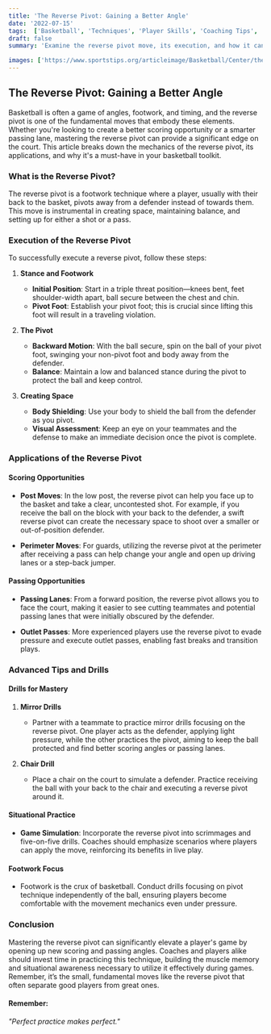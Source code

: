 ```yaml
---
title: 'The Reverse Pivot: Gaining a Better Angle'
date: '2022-07-15'
tags:  ['Basketball', 'Techniques', 'Player Skills', 'Coaching Tips', 'Scoring', 'Passing', 'Basketball Strategy', 'Player Development', 'Coaching Wisdom']
draft: false
summary: 'Examine the reverse pivot move, its execution, and how it can create better scoring angles or passing opportunities.'

images: ['https://www.sportstips.org/articleimage/Basketball/Center/the_reverse_pivot_gaining_a_better_angle.webp']
---
```


## The Reverse Pivot: Gaining a Better Angle

Basketball is often a game of angles, footwork, and timing, and the reverse pivot is one of the fundamental moves that embody these elements. Whether you're looking to create a better scoring opportunity or a smarter passing lane, mastering the reverse pivot can provide a significant edge on the court. This article breaks down the mechanics of the reverse pivot, its applications, and why it's a must-have in your basketball toolkit.

### What is the Reverse Pivot?

The reverse pivot is a footwork technique where a player, usually with their back to the basket, pivots away from a defender instead of towards them. This move is instrumental in creating space, maintaining balance, and setting up for either a shot or a pass.

### Execution of the Reverse Pivot

To successfully execute a reverse pivot, follow these steps:

1. **Stance and Footwork**
    - **Initial Position**: Start in a triple threat position—knees bent, feet shoulder-width apart, ball secure between the chest and chin.
    - **Pivot Foot**: Establish your pivot foot; this is crucial since lifting this foot will result in a traveling violation.

2. **The Pivot**
    - **Backward Motion**: With the ball secure, spin on the ball of your pivot foot, swinging your non-pivot foot and body away from the defender.
    - **Balance**: Maintain a low and balanced stance during the pivot to protect the ball and keep control.

3. **Creating Space**
    - **Body Shielding**: Use your body to shield the ball from the defender as you pivot.
    - **Visual Assessment**: Keep an eye on your teammates and the defense to make an immediate decision once the pivot is complete.

### Applications of the Reverse Pivot

#### **Scoring Opportunities**

- **Post Moves**: In the low post, the reverse pivot can help you face up to the basket and take a clear, uncontested shot. For example, if you receive the ball on the block with your back to the defender, a swift reverse pivot can create the necessary space to shoot over a smaller or out-of-position defender.

- **Perimeter Moves**: For guards, utilizing the reverse pivot at the perimeter after receiving a pass can help change your angle and open up driving lanes or a step-back jumper.

#### **Passing Opportunities**

- **Passing Lanes**: From a forward position, the reverse pivot allows you to face the court, making it easier to see cutting teammates and potential passing lanes that were initially obscured by the defender.

- **Outlet Passes**: More experienced players use the reverse pivot to evade pressure and execute outlet passes, enabling fast breaks and transition plays.

### Advanced Tips and Drills

#### **Drills for Mastery**

1. **Mirror Drills**
    - Partner with a teammate to practice mirror drills focusing on the reverse pivot. One player acts as the defender, applying light pressure, while the other practices the pivot, aiming to keep the ball protected and find better scoring angles or passing lanes.
    
2. **Chair Drill**
    - Place a chair on the court to simulate a defender. Practice receiving the ball with your back to the chair and executing a reverse pivot around it.

#### **Situational Practice**

- **Game Simulation**: Incorporate the reverse pivot into scrimmages and five-on-five drills. Coaches should emphasize scenarios where players can apply the move, reinforcing its benefits in live play.

#### **Footwork Focus**

- Footwork is the crux of basketball. Conduct drills focusing on pivot technique independently of the ball, ensuring players become comfortable with the movement mechanics even under pressure.

### Conclusion

Mastering the reverse pivot can significantly elevate a player's game by opening up new scoring and passing angles. Coaches and players alike should invest time in practicing this technique, building the muscle memory and situational awareness necessary to utilize it effectively during games. Remember, it’s the small, fundamental moves like the reverse pivot that often separate good players from great ones.

#### **Remember:**
*"Perfect practice makes perfect."*